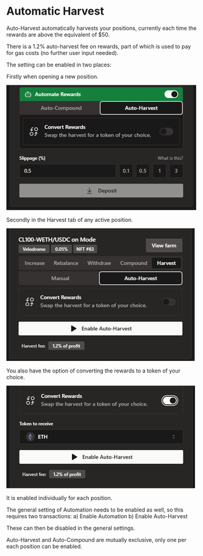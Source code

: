 # Automatic Harvest

Auto-Harvest automatically harvests your positions, currently each time the rewards are above the equivalent of $50.

There is a 1.2% auto-harvest fee on rewards, part of which is used to pay for gas costs (no further user input needed).

The setting can be enabled in two places: 

Firstly when opening a new position.

![New Position](../img/automation/harvest-new-position.png)

Secondly in the Harvest tab of any active position.

![Harvest Tab](../img/automation/harvest-tab.png)

You also have the option of converting the rewards to a token of your choice.

![Convert Rewards](../img/automation/harvest-convert-rewards.png)

It is enabled individually for each position. 

The general setting of Automation needs to be enabled as well, so this requires two transactions:
a) Enable Automation
b) Enable Auto-Harvest

These can then be disabled in the general settings.

Auto-Harvest and Auto-Compound are mutually exclusive, only one per each position can be enabled.

